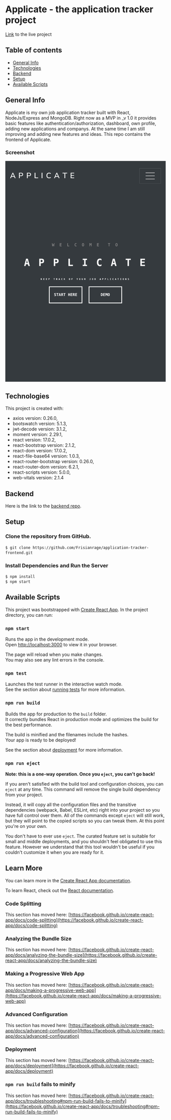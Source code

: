 # Applicate - the application tracker project

[Link](https://applicate.netlify.app/) to the live project

## Table of contents
* [General Info](#general-info)
* [Technologies](#technologies)
* [Backend](#backend)
* [Setup](#setup)
* [Available Scripts](#available-scripts)

## General Info

Applicate is my own job application tracker built with React, NodeJs/Express and MongoDB. Right now as a MVP in _v 1.0 it provides basic features like authentication/authorization, dashboard, own profile, adding new applications and companys. At the same time I am still improving and adding new features and ideas. This repo contains the frontend of Applicate.

### Screenshot

![screenshot 1](public/thumbnail.jpg)


## Technologies

This project is created with:
* axios version: 0.26.0,
* bootswatch version: 5.1.3,
* jwt-decode version: 3.1.2,
* moment version: 2.29.1,
* react version: 17.0.2,
* react-bootstrap version: 2.1.2,
* react-dom version: 17.0.2,
* react-file-base64 version: 1.0.3,
* react-router-bootstrap version: 0.26.0,
* react-router-dom version: 6.2.1,
* react-scripts version: 5.0.0,
* web-vitals version: 2.1.4


## Backend

Here is the link to the [backend repo](https://github.com/Frisianrage/application-tracker-backend).



## Setup

### Clone the repository from GitHub.

```
$ git clone https://github.com/Frisianrage/application-tracker-frontend.git
```

### Install Dependencies and Run the Server

```
$ npm install
$ npm start
```

## Available Scripts

This project was bootstrapped with [Create React App](https://github.com/facebook/create-react-app).
In the project directory, you can run:

### `npm start`

Runs the app in the development mode.\
Open [http://localhost:3000](http://localhost:3000) to view it in your browser.

The page will reload when you make changes.\
You may also see any lint errors in the console.

### `npm test`

Launches the test runner in the interactive watch mode.\
See the section about [running tests](https://facebook.github.io/create-react-app/docs/running-tests) for more information.

### `npm run build`

Builds the app for production to the `build` folder.\
It correctly bundles React in production mode and optimizes the build for the best performance.

The build is minified and the filenames include the hashes.\
Your app is ready to be deployed!

See the section about [deployment](https://facebook.github.io/create-react-app/docs/deployment) for more information.

### `npm run eject`

**Note: this is a one-way operation. Once you `eject`, you can't go back!**

If you aren't satisfied with the build tool and configuration choices, you can `eject` at any time. This command will remove the single build dependency from your project.

Instead, it will copy all the configuration files and the transitive dependencies (webpack, Babel, ESLint, etc) right into your project so you have full control over them. All of the commands except `eject` will still work, but they will point to the copied scripts so you can tweak them. At this point you're on your own.

You don't have to ever use `eject`. The curated feature set is suitable for small and middle deployments, and you shouldn't feel obligated to use this feature. However we understand that this tool wouldn't be useful if you couldn't customize it when you are ready for it.

## Learn More

You can learn more in the [Create React App documentation](https://facebook.github.io/create-react-app/docs/getting-started).

To learn React, check out the [React documentation](https://reactjs.org/).

### Code Splitting

This section has moved here: [https://facebook.github.io/create-react-app/docs/code-splitting](https://facebook.github.io/create-react-app/docs/code-splitting)

### Analyzing the Bundle Size

This section has moved here: [https://facebook.github.io/create-react-app/docs/analyzing-the-bundle-size](https://facebook.github.io/create-react-app/docs/analyzing-the-bundle-size)

### Making a Progressive Web App

This section has moved here: [https://facebook.github.io/create-react-app/docs/making-a-progressive-web-app](https://facebook.github.io/create-react-app/docs/making-a-progressive-web-app)

### Advanced Configuration

This section has moved here: [https://facebook.github.io/create-react-app/docs/advanced-configuration](https://facebook.github.io/create-react-app/docs/advanced-configuration)

### Deployment

This section has moved here: [https://facebook.github.io/create-react-app/docs/deployment](https://facebook.github.io/create-react-app/docs/deployment)

### `npm run build` fails to minify

This section has moved here: [https://facebook.github.io/create-react-app/docs/troubleshooting#npm-run-build-fails-to-minify](https://facebook.github.io/create-react-app/docs/troubleshooting#npm-run-build-fails-to-minify)
